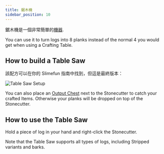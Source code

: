 ```yaml
---
title: 鋸木機
sidebar_position: 10
---
```


鋸木機是一個非常簡單的[機器](/docs/Slimefun/Basic-Machines).

You can use it to turn logs into 8 planks instead of the normal 4 you would get when using a Crafting Table.

## How to build a Table Saw

該配方可以在你的 Slimefun 指南中找到，但這是最終版本：

![Table Saw Setup](https://raw.githubusercontent.com/TheBusyBiscuit/Slimefun4-Wiki/master/images/multiblock-table-saw.png)

You can also place an [Output Chest](Output-Chest) next to the Stonecutter to catch your crafted Items. Otherwise your planks will be dropped on top of the Stonecutter.

## How to use the Table Saw

Hold a piece of log in your hand and right-click the Stonecutter.

Note that the Table Saw supports all types of logs, including Stripped variants and barks.
